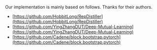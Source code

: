 Our implementation is mainly based on follows. Thanks for their authors.

- [https://github.com/HobbitLong/RepDistiller](https://github.com/HobbitLong/RepDistiller)
- [https://github.com/YingZhangDUT/Deep-Mutual-Learning](https://github.com/YingZhangDUT/Deep-Mutual-Learning)
- [https://github.com/Cadene/block.bootstrap.pytorch](https://github.com/Cadene/block.bootstrap.pytorch)

